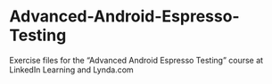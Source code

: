 # Advanced-Android-Espresso-Testing
Exercise files for the “Advanced Android Espresso Testing” course at LinkedIn Learning and Lynda.com
